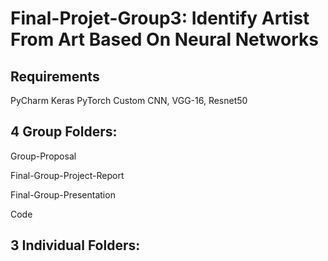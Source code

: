 # Final-Projet-Group3: Identify Artist From Art Based On Neural Networks    

Requirements
----------------------------
PyCharm
Keras
PyTorch
Custom CNN, VGG-16, Resnet50

4 Group Folders:
----------------------------

Group-Proposal

Final-Group-Project-Report

Final-Group-Presentation

Code



3 Individual Folders:
----------------------------

